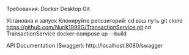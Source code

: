 Требования:
Docker Desktop
Git

Установка и запуск
Клонируйте репозиторий:
cd ваш путь
git clone https://github.com/Nurik1999G/TransactionService.git
cd TransactionService
docker-compose up --build

API Documentation (Swagger): http://localhost:8080/swagger
